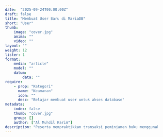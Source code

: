 ```yaml
---
date:  "2025-09-24T00:00:00Z"
draft: false
title: "Membuat User Baru di MariaDB"
short: "User"
thumb:
    image: "cover.jpg"
    anima: ""
    video: ""
layout: ""
weight: 12
lister: 1
format:
    media: "article"
    model: ""
    datum:
        data: ""
require:
    - prop: "Kategori"
      name: "Keamanan"
      icon: ""
      desc: "Belajar membuat user untuk akses database"
metadata:
    index: false
    thumb: "cover.jpg"
    group: []
    author: ["Al Muhdil Karim"]
description: "Peserta mempraktikkan transaksi peminjaman buku menggunakan perintah START, COMMIT, dan ROLLBACK. Modul ini memperkuat pemahaman konsep ACID melalui latihan nyata."
---
```

